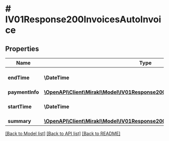 # # IV01Response200InvoicesAutoInvoice

## Properties

Name | Type | Description | Notes
------------ | ------------- | ------------- | -------------
**endTime** | **\DateTime** | Ending date of the period for accounting document of type &lt;code&gt;AUTO_INVOICE&lt;/code&gt; | [optional]
**paymentInfo** | [**\OpenAPI\Client\Mirakl\Model\IV01Response200InvoicesAutoInvoicePaymentInfo**](IV01Response200InvoicesAutoInvoicePaymentInfo.md) |  | [optional]
**startTime** | **\DateTime** | Starting date of the period for accounting document of type &lt;code&gt;AUTO_INVOICE&lt;/code&gt; | [optional]
**summary** | [**\OpenAPI\Client\Mirakl\Model\IV01Response200InvoicesAutoInvoiceSummary**](IV01Response200InvoicesAutoInvoiceSummary.md) |  | [optional]

[[Back to Model list]](../../README.md#models) [[Back to API list]](../../README.md#endpoints) [[Back to README]](../../README.md)
